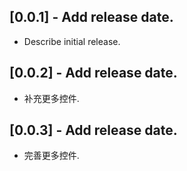## [0.0.1] - Add release date.

* Describe initial release.


## [0.0.2] - Add release date.

* 补充更多控件.

## [0.0.3] - Add release date.

* 完善更多控件.
